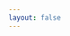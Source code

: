 ```yaml
---
layout: false
---
```


<script setup>
    import { onMounted } from "vue"
    import { withBase } from 'vitepress'
    import eodashStyle from "@eodash/eodash/webcomponent.css?raw"

    onMounted(() => {
        const EodashContainer = class extends HTMLElement {
            constructor() {
                super();
                this.attachShadow({ mode: "open" });
            }

            connectedCallback() {
                const style = document.createElement("style");
                style.innerHTML = `
                    ${eodashStyle}
                    /* Why is this needed? Somehow these CSS vars get "lost" */
                    .bg-primary {
                        --v-theme-overlay-multiplier: var(--v-theme-primary-overlay-multiplier);
                        background-color: rgb(var(--v-theme-primary)) !important;
                        color: rgb(var(--v-theme-on-primary)) !important;
                    }
                    .bg-secondary {
                        --v-theme-overlay-multiplier: var(--v-theme-secondary-overlay-multiplier);
                        background-color: rgb(var(--v-theme-secondary)) !important;
                        color: rgb(var(--v-theme-on-secondary)) !important;
                    }
                    :root {
                        --v-hover-opacity: 0.04 !important;
                        --v-focus-opacity: 0.12 !important;
                    }
                    .v-btn:hover>.v-btn__overlay {
                        opacity: var(--v-hover-opacity);
                    }
                    .v-btn:focus-visible>.v-btn__overlay {
                        opacity: var(--v-focus-opacity);
                    }
                `;
                this.shadowRoot.appendChild(style);

                const eoDash = document.createElement("eo-dash");
                eoDash.style = "display: block; height: 100%; width: 100%;";
                eoDash.config = withBase('/configs/trilateral-config.js');
                this.shadowRoot.appendChild(eoDash);
            }
        };
        if (!customElements.get("eodash-container")) {
            customElements.define("eodash-container", EodashContainer);
        }
    });
</script>
<script client-only>
    
if(window && !customElements.get('eox-jsonform')) import("@eox/jsonform");
    
</script>

<NavBar></NavBar>
<eodash-container style="display: block; height: calc(100dvh - var(--vp-nav-height))"></eodash-container>
